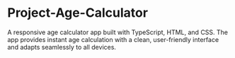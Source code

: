 # Project-Age-Calculator
A responsive age calculator app built with TypeScript, HTML, and CSS. The app provides instant age calculation with a clean, user-friendly interface and adapts seamlessly to all devices.
